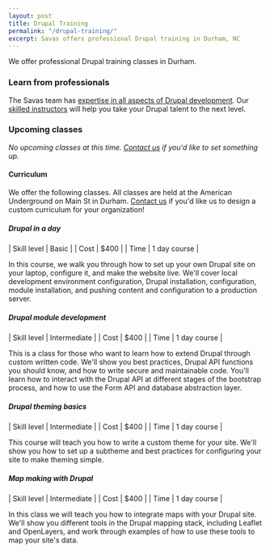 ```yaml
---
layout: post
title: Drupal Training
permalink: "/drupal-training/"
excerpt: Savas offers professional Drupal training in Durham, NC
---
```

<p class="page-description">We offer professional Drupal training classes in Durham.</p>

### Learn from professionals

The Savas team has [expertise in all aspects of Drupal development](/what-we-do). Our [skilled instructors](/team) will help you take your Drupal talent to the next level.

### Upcoming classes

*No upcoming classes at this time. [Contact us](/contact) if you'd like to set something up.*

#### Curriculum

We offer the following classes. All classes are held at the American Underground on Main St in Durham. [Contact us](/contact) if you'd like us to design a custom curriculum for your organization!

##### Drupal in a day

| Skill level | Basic |
| Cost | $400 |
| Time | 1 day course |

In this course, we walk you through how to set up your own Drupal site on your laptop, configure it, and make the website live. We'll cover local development environment configuration, Drupal installation, configuration, module installation, and pushing content and configuration to a production server.

##### Drupal module development

| Skill level | Intermediate |
| Cost | $400 |
| Time | 1 day course |

This is a class for those who want to learn how to extend Drupal through custom written code. We'll show you best practices, Drupal API functions you should know, and how to write secure and maintainable code. You'll learn how to interact with the Drupal API at different stages of the bootstrap process, and how to use the Form API and database abstraction layer.

##### Drupal theming basics

| Skill level | Intermediate |
| Cost | $400 |
| Time | 1 day course |

This course will teach you how to write a custom theme for your site. We'll show you how to set up a subtheme and best practices for configuring your site to make theming simple.

##### Map making with Drupal

| Skill level | Intermediate |
| Cost | $400 |
| Time | 1 day course |

In this class we will teach you how to integrate maps with your Drupal site. We'll show you different tools in the Drupal mapping stack, including Leaflet and OpenLayers, and work through examples of how to use these tools to map your site's data.
